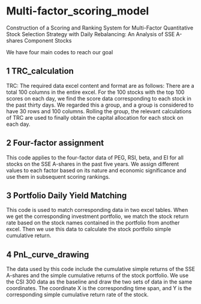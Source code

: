 # Multi-factor_scoring_model
Construction of a Scoring and Ranking System for Multi-Factor Quantitative Stock Selection Strategy with Daily Rebalancing: An Analysis of SSE A-shares Component Stocks

We have four main codes to reach our goal

## 1 TRC_calculation
TRC: The required data excel content and format are as follows:
There are a total 100 columns in the entire excel. For the 100 stocks with the top 100 scores on each day, we find the score data corresponding to each stock in the past thirty days. We regarded this a group, and a group is considered to have 30 rows and 100 columns. Rolling the group, the relevant calculations of TRC are used to finally obtain the capital allocation for each stock on each day.

## 2 Four-factor assignment
This code applies to the four-factor data of PEG, RSI, beta, and EI for all stocks on the SSE A-shares in the past five years. We assign different values to each factor based on its nature and economic significance and use them in subsequent scoring rankings.

## 3 Portfolio Daily Yield Matching
This code is used to match corresponding data in two excel tables. When we get the corresponding investment portfolio, we match the stock return rate based on the stock names contained in the portfolio from another excel. Then we use this data to calculate the stock portfolio simple cumulative return.

## 4 PnL_curve_drawing
The data used by this code include the cumulative simple returns of the SSE A-shares and the simple cumulative returns of the stock portfolio. We use the CSI 300 data as the baseline and draw the two sets of data in the same coordinates. The coordinate X is the corresponding time span, and Y is the corresponding simple cumulative return rate of the stock.
